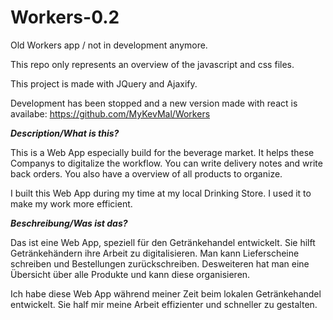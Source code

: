 # Workers-0.2
Old Workers app / not in development anymore.

This repo only represents an overview of the javascript and css files.

This project is made with JQuery and Ajaxify.

Development has been stopped and a new version made with react is availabe: https://github.com/MyKevMal/Workers

***Description/What is this?***

This is a Web App especially build for the beverage market. It helps these Companys to digitalize the workflow.
You can write delivery notes and write back orders. You also have a overview of all products to organize.

I built this Web App during my time at my local Drinking Store. I used it to make my work more efficient.

***Beschreibung/Was ist das?***

Das ist eine Web App, speziell für den Getränkehandel entwickelt. Sie hilft Getränkehändern ihre Arbeit zu digitalisieren.
Man kann Lieferscheine schreiben und Bestellungen zurückschreiben. Desweiteren hat man eine Übersicht über alle Produkte und kann diese organisieren.

Ich habe diese Web App während meiner Zeit beim lokalen Getränkehandel entwickelt. Sie half mir meine Arbeit effizienter und schneller zu gestalten.
